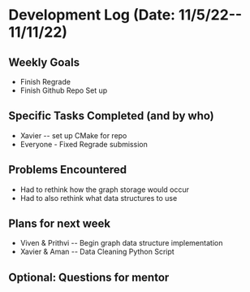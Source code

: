 # Development Log (Date: 11/5/22-- 11/11/22)

## Weekly Goals
- Finish Regrade
- Finish Github Repo Set up

## Specific Tasks Completed (and by who)
- Xavier -- set up CMake for repo
- Everyone - Fixed Regrade submission
## Problems Encountered 
- Had to rethink how the graph storage would occur
- Had to also rethink what data structures to use

## Plans for next week
- Viven & Prithvi -- Begin graph data structure implementation
- Xavier & Aman -- Data Cleaning Python Script
## Optional: Questions for mentor